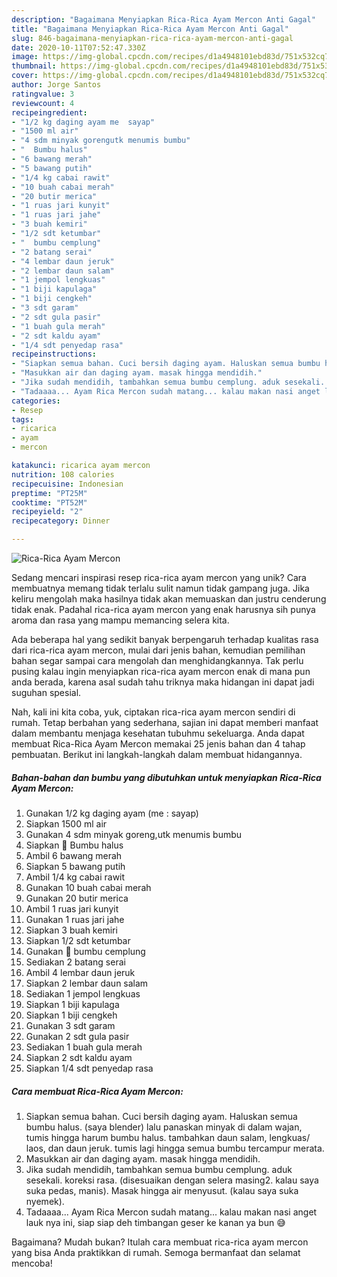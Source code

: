 ```yaml
---
description: "Bagaimana Menyiapkan Rica-Rica Ayam Mercon Anti Gagal"
title: "Bagaimana Menyiapkan Rica-Rica Ayam Mercon Anti Gagal"
slug: 846-bagaimana-menyiapkan-rica-rica-ayam-mercon-anti-gagal
date: 2020-10-11T07:52:47.330Z
image: https://img-global.cpcdn.com/recipes/d1a4948101ebd83d/751x532cq70/rica-rica-ayam-mercon-foto-resep-utama.jpg
thumbnail: https://img-global.cpcdn.com/recipes/d1a4948101ebd83d/751x532cq70/rica-rica-ayam-mercon-foto-resep-utama.jpg
cover: https://img-global.cpcdn.com/recipes/d1a4948101ebd83d/751x532cq70/rica-rica-ayam-mercon-foto-resep-utama.jpg
author: Jorge Santos
ratingvalue: 3
reviewcount: 4
recipeingredient:
- "1/2 kg daging ayam me  sayap"
- "1500 ml air"
- "4 sdm minyak gorengutk menumis bumbu"
- "  Bumbu halus"
- "6 bawang merah"
- "5 bawang putih"
- "1/4 kg cabai rawit"
- "10 buah cabai merah"
- "20 butir merica"
- "1 ruas jari kunyit"
- "1 ruas jari jahe"
- "3 buah kemiri"
- "1/2 sdt ketumbar"
- "  bumbu cemplung"
- "2 batang serai"
- "4 lembar daun jeruk"
- "2 lembar daun salam"
- "1 jempol lengkuas"
- "1 biji kapulaga"
- "1 biji cengkeh"
- "3 sdt garam"
- "2 sdt gula pasir"
- "1 buah gula merah"
- "2 sdt kaldu ayam"
- "1/4 sdt penyedap rasa"
recipeinstructions:
- "Siapkan semua bahan. Cuci bersih daging ayam. Haluskan semua bumbu halus. (saya blender) lalu panaskan minyak di dalam wajan, tumis hingga harum bumbu halus. tambahkan daun salam, lengkuas/ laos, dan daun jeruk. tumis lagi hingga semua bumbu tercampur merata."
- "Masukkan air dan daging ayam. masak hingga mendidih."
- "Jika sudah mendidih, tambahkan semua bumbu cemplung. aduk sesekali. koreksi rasa. (disesuaikan dengan selera masing2. kalau saya suka pedas, manis). Masak hingga air menyusut. (kalau saya suka nyemek)."
- "Tadaaaa... Ayam Rica Mercon sudah matang... kalau makan nasi anget lauk nya ini, siap siap deh timbangan geser ke kanan ya bun 😅"
categories:
- Resep
tags:
- ricarica
- ayam
- mercon

katakunci: ricarica ayam mercon 
nutrition: 108 calories
recipecuisine: Indonesian
preptime: "PT25M"
cooktime: "PT52M"
recipeyield: "2"
recipecategory: Dinner

---
```



![Rica-Rica Ayam Mercon](https://img-global.cpcdn.com/recipes/d1a4948101ebd83d/751x532cq70/rica-rica-ayam-mercon-foto-resep-utama.jpg)

Sedang mencari inspirasi resep rica-rica ayam mercon yang unik? Cara membuatnya memang tidak terlalu sulit namun tidak gampang juga. Jika keliru mengolah maka hasilnya tidak akan memuaskan dan justru cenderung tidak enak. Padahal rica-rica ayam mercon yang enak harusnya sih punya aroma dan rasa yang mampu memancing selera kita.



Ada beberapa hal yang sedikit banyak berpengaruh terhadap kualitas rasa dari rica-rica ayam mercon, mulai dari jenis bahan, kemudian pemilihan bahan segar sampai cara mengolah dan menghidangkannya. Tak perlu pusing kalau ingin menyiapkan rica-rica ayam mercon enak di mana pun anda berada, karena asal sudah tahu triknya maka hidangan ini dapat jadi suguhan spesial.


Nah, kali ini kita coba, yuk, ciptakan rica-rica ayam mercon sendiri di rumah. Tetap berbahan yang sederhana, sajian ini dapat memberi manfaat dalam membantu menjaga kesehatan tubuhmu sekeluarga. Anda dapat membuat Rica-Rica Ayam Mercon memakai 25 jenis bahan dan 4 tahap pembuatan. Berikut ini langkah-langkah dalam membuat hidangannya.

<!--inarticleads1-->

##### Bahan-bahan dan bumbu yang dibutuhkan untuk menyiapkan Rica-Rica Ayam Mercon:

1. Gunakan 1/2 kg daging ayam (me : sayap)
1. Siapkan 1500 ml air
1. Gunakan 4 sdm minyak goreng,utk menumis bumbu
1. Siapkan  📌 Bumbu halus
1. Ambil 6 bawang merah
1. Siapkan 5 bawang putih
1. Ambil 1/4 kg cabai rawit
1. Gunakan 10 buah cabai merah
1. Gunakan 20 butir merica
1. Ambil 1 ruas jari kunyit
1. Gunakan 1 ruas jari jahe
1. Siapkan 3 buah kemiri
1. Siapkan 1/2 sdt ketumbar
1. Gunakan  📌 bumbu cemplung
1. Sediakan 2 batang serai
1. Ambil 4 lembar daun jeruk
1. Siapkan 2 lembar daun salam
1. Sediakan 1 jempol lengkuas
1. Siapkan 1 biji kapulaga
1. Siapkan 1 biji cengkeh
1. Gunakan 3 sdt garam
1. Gunakan 2 sdt gula pasir
1. Sediakan 1 buah gula merah
1. Siapkan 2 sdt kaldu ayam
1. Siapkan 1/4 sdt penyedap rasa




<!--inarticleads2-->

##### Cara membuat Rica-Rica Ayam Mercon:

1. Siapkan semua bahan. Cuci bersih daging ayam. Haluskan semua bumbu halus. (saya blender) lalu panaskan minyak di dalam wajan, tumis hingga harum bumbu halus. tambahkan daun salam, lengkuas/ laos, dan daun jeruk. tumis lagi hingga semua bumbu tercampur merata.
1. Masukkan air dan daging ayam. masak hingga mendidih.
1. Jika sudah mendidih, tambahkan semua bumbu cemplung. aduk sesekali. koreksi rasa. (disesuaikan dengan selera masing2. kalau saya suka pedas, manis). Masak hingga air menyusut. (kalau saya suka nyemek).
1. Tadaaaa... Ayam Rica Mercon sudah matang... kalau makan nasi anget lauk nya ini, siap siap deh timbangan geser ke kanan ya bun 😅




Bagaimana? Mudah bukan? Itulah cara membuat rica-rica ayam mercon yang bisa Anda praktikkan di rumah. Semoga bermanfaat dan selamat mencoba!
